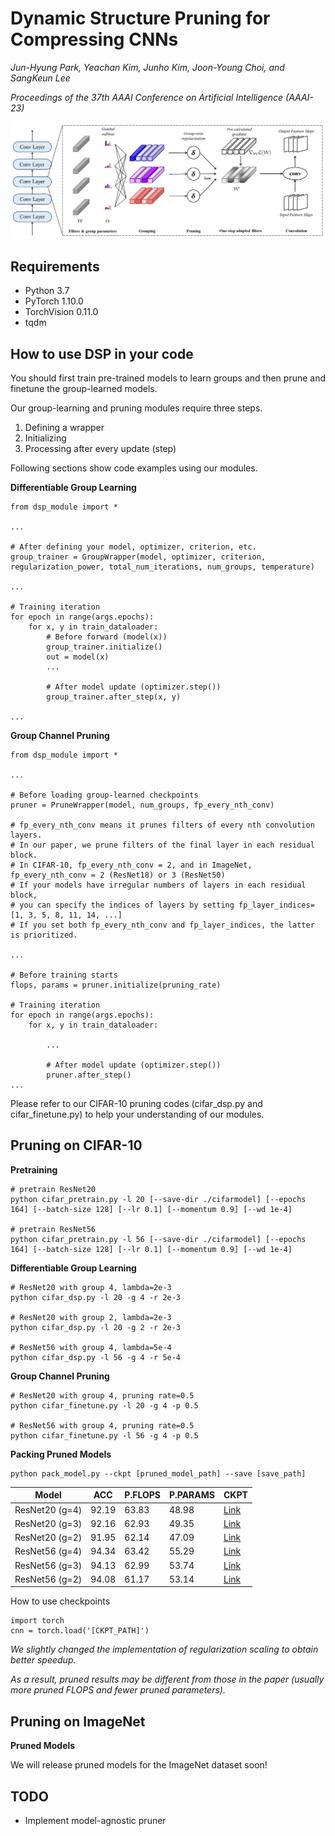 # Dynamic Structure Pruning for Compressing CNNs

_Jun-Hyung Park, Yeachan Kim, Junho Kim, Joon-Young Choi, and SangKeun Lee_

_Proceedings of the 37th AAAI Conference on Artificial Intelligence (AAAI-23)_

![](assets/architecture.png)

## Requirements
- Python 3.7
- PyTorch 1.10.0
- TorchVision 0.11.0
- tqdm

## How to use DSP in your code

You should first train pre-trained models to learn groups and then prune and finetune the group-learned models.

Our group-learning and pruning modules require three steps.
1. Defining a wrapper
2. Initializing
3. Processing after every update (step)

Following sections show code examples using our modules.

**Differentiable Group Learning**

```
from dsp_module import *

...

# After defining your model, optimizer, criterion, etc.
group_trainer = GroupWrapper(model, optimizer, criterion, regularization_power, total_num_iterations, num_groups, temperature)

...

# Training iteration
for epoch in range(args.epochs):
    for x, y in train_dataloader:
        # Before forward (model(x))
        group_trainer.initialize()
        out = model(x)
        ...

        # After model update (optimizer.step())
        group_trainer.after_step(x, y)

...

```

**Group Channel Pruning**

```
from dsp_module import *

...

# Before loading group-learned checkpoints
pruner = PruneWrapper(model, num_groups, fp_every_nth_conv)

# fp_every_nth_conv means it prunes filters of every nth convolution layers.
# In our paper, we prune filters of the final layer in each residual block.
# In CIFAR-10, fp_every_nth_conv = 2, and in ImageNet, fp_every_nth_conv = 2 (ResNet18) or 3 (ResNet50)
# If your models have irregular numbers of layers in each residual block, 
# you can specify the indices of layers by setting fp_layer_indices=[1, 3, 5, 8, 11, 14, ...]
# If you set both fp_every_nth_conv and fp_layer_indices, the latter is prioritized.

...

# Before training starts
flops, params = pruner.initialize(pruning_rate)

# Training iteration
for epoch in range(args.epochs):
    for x, y in train_dataloader:
        
        ...

        # After model update (optimizer.step())
        pruner.after_step()
...
```

Please refer to our CIFAR-10 pruning codes (cifar_dsp.py and cifar_finetune.py) to help your understanding of our modules.

## Pruning on CIFAR-10 

**Pretraining**

```
# pretrain ResNet20
python cifar_pretrain.py -l 20 [--save-dir ./cifarmodel] [--epochs 164] [--batch-size 128] [--lr 0.1] [--momentum 0.9] [--wd 1e-4]

# pretrain ResNet56
python cifar_pretrain.py -l 56 [--save-dir ./cifarmodel] [--epochs 164] [--batch-size 128] [--lr 0.1] [--momentum 0.9] [--wd 1e-4]
```

**Differentiable Group Learning**

```
# ResNet20 with group 4, lambda=2e-3
python cifar_dsp.py -l 20 -g 4 -r 2e-3

# ResNet20 with group 2, lambda=2e-3
python cifar_dsp.py -l 20 -g 2 -r 2e-3

# ResNet56 with group 4, lambda=5e-4
python cifar_dsp.py -l 56 -g 4 -r 5e-4
```

**Group Channel Pruning**

```
# ResNet20 with group 4, pruning rate=0.5
python cifar_finetune.py -l 20 -g 4 -p 0.5

# ResNet56 with group 4, pruning rate=0.5
python cifar_finetune.py -l 56 -g 4 -p 0.5

```

**Packing Pruned Models**

```
python pack_model.py --ckpt [pruned_model_path] --save [save_path]
```

| Model           |  ACC  | P.FLOPS | P.PARAMS  | CKPT     |
| --------------- | ----- | ------- | --------- | -------- |
| ResNet20 (g=4)  | 92.19 |  63.83  |   48.98   | [Link](https://github.com/irishev/DSP/raw/main/checkpoints/resnet20_g4.pt) |
| ResNet20 (g=3)  | 92.16 |  62.93  |   49.35   | [Link](https://github.com/irishev/DSP/raw/main/checkpoints/resnet20_g3.pt) |
| ResNet20 (g=2)  | 91.95 |  62.14  |   47.09   | [Link](https://github.com/irishev/DSP/raw/main/checkpoints/resnet20_g2.pt) |
| ResNet56 (g=4)  | 94.34 |  63.42  |   55.29   | [Link](https://github.com/irishev/DSP/raw/main/checkpoints/resnet56_g4.pt) |
| ResNet56 (g=3)  | 94.13 |  62.99  |   53.74   | [Link](https://github.com/irishev/DSP/raw/main/checkpoints/resnet56_g3.pt) |
| ResNet56 (g=2)  | 94.08 |  61.17  |   53.14   | [Link](https://github.com/irishev/DSP/raw/main/checkpoints/resnet56_g2.pt) |

How to use checkpoints
```
import torch
cnn = torch.load('[CKPT_PATH]')
```

_We slightly changed the implementation of regularization scaling to obtain better speedup._

_As a result, pruned results may be different from those in the paper (usually more pruned FLOPS and fewer pruned parameters)._

## Pruning on ImageNet 

**Pruned Models**

We will release pruned models for the ImageNet dataset soon!

## TODO
- Implement model-agnostic pruner